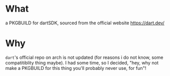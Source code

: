 # What
a PKGBUILD for dartSDK, sourced from the official website https://dart.dev/
# Why
`dart`'s official repo on arch is not updated (for reasons i do not know, some compatitiblity thing maybe). I had some time, so I decided, "hey, why not make a PKGBUILD for this thing you'll probably never use, for fun"!
